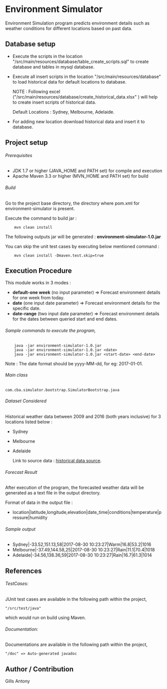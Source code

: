 # Environment Simulator

Environment Simulation program predicts environment details such as weather conditions for different locations based on past data.


## Database setup
- Execute the scripts in the location "/src/main/resources/database/table_create_scripts.sql" to create database and tables in mysql database.</br>
- Execute all insert scripts in the location "/src/main/resources/database" to load historical data for default locations to database.</br>

	NOTE : Following excel ("/src/main/resources/database/create_historical_data.xlsx" ) will help to create insert
	scripts of historical data.

	Default Locations : Sydney, Melbourne, Adelaide.
	
- For adding new location download historical data and insert it to database.

## Project setup

###### Prerequisites

- JDK 1.7 or higher (JAVA_HOME and PATH set) for compile and execution
- Apache Maven 3.3 or higher (MVN_HOME and PATH set) for build


###### Build
Go to the project base directory, the directory where pom.xml for environment-simulator is present.

Execute the command to build jar :

```
	mvn clean install
```


The following outputs jar will be generated :  **environment-simulator-1.0.jar**

You can skip the unit test cases by executing below mentioned command :
```
	mvn clean install -Dmaven.test.skip=true
```


## Execution Procedure

This module works in 3 modes :

- **default-one week** (no input parameter)	=> Forecast environment details for one week from today.
- **date** (one input date parameter)		=> Forecast environment details for the specific date.
- **date-range** (two input date parameter)	=> Forecast environment details for the dates between queried start and end dates.

###### Sample commands to execute the program,
```
	java -jar environment-simulator-1.0.jar
	java -jar environment-simulator-1.0.jar <date>
	java -jar environment-simulator-1.0.jar <start-date> <end-date>
```

Note : The date format should be yyyy-MM-dd, for eg: 2017-01-01.

###### Main class

`com.cba.simulator.bootstrap.SimulatorBootstrap.java`

###### Dataset Considered

Historical weather data between 2009 and 2016 (both years inclusive) for 3 locations listed below :

- Sydney
- Melbourne
- Adelaide

	Link to source data : [historical data source](https://www.wunderground.com/history/).

###### Forecast Result

After execution of the program, the forecasted weather data will be generated as a text file in the output directory.

Format of data in the output file : 
- location|latitude,longitude,elevation|date_time|conditions|temperature|pressure|humidity

###### Sample output

- Sydney|-33.52,151.13,58|2017-08-30 10:23:27|Warm|16.8|53.2|1016
- Melbourne|-37.49,144.58,25|2017-08-30 10:23:27|Rain|11.1|70.4|1018
- Adelaide|-34.56,138.36,59|2017-08-30 10:23:27|Rain|16.7|61.3|1014 



## References
###### TestCases:

JUnit test cases are available in the following path within the project,

`"/src/test/java"`

which would run on build using Maven.



###### Documentation:

Documentations are available in the following path within the project,

`"/doc" => Auto-generated javadoc`


## Author / Contribution

Gills Antony

